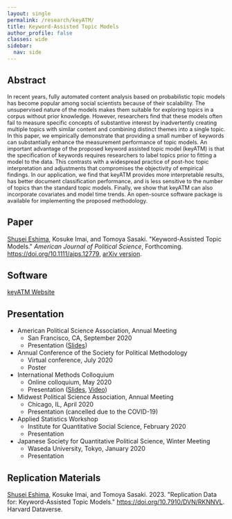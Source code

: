 ```yaml
---
layout: single
permalink: /research/keyATM/
title: Keyword-Assisted Topic Models
author_profile: false
classes: wide
sidebar:
  nav: side
---
```

<!--[← Back to Research](/research/)-->

## Abstract
<span style="font-size: 0.9em">
In recent years, fully automated content analysis based on probabilistic topic models has become popular among social scientists because of their scalability.  The unsupervised nature of the models makes them suitable for exploring topics in a corpus without prior knowledge.  However, researchers find that these models often fail to measure specific concepts of substantive interest by inadvertently creating multiple topics with similar content and combining distinct themes into a single topic. In this paper, we empirically demonstrate that providing a small number of keywords can substantially enhance the measurement performance of topic models. An important advantage of the proposed keyword assisted topic model (keyATM) is that the specification of keywords requires researchers to label topics prior to fitting a model to the data. This contrasts with a widespread practice of post-hoc topic interpretation and adjustments that compromises the objectivity of empirical findings. In our application, we find that keyATM provides more interpretable results, has better document classification performance, and is less sensitive to the number of topics than the standard topic models.  Finally, we show that keyATM can also incorporate covariates and model time trends. An open-source software package is available for implementing the proposed methodology.
</span>


## Paper
<u>Shusei Eshima</u>, Kosuke Imai, and Tomoya Sasaki. "Keyword-Assisted Topic Models." _American Journal of Political Science_, Forthcoming. <a href='https://doi.org/10.1111/ajps.12779' target="_blank">https://doi.org/10.1111/ajps.12779</a>, <a href='http://arxiv.org/abs/2004.05964' target="_blank">arXiv version</a>.


## Software
<a href="https://keyatm.github.io/keyATM/" target="_blank">keyATM Website</a>


## Presentation
* American Political Science Association, Annual Meeting
  * San Francisco, CA, September 2020
  * Presentation (<a href="https://drive.google.com/file/d/1yp4m9XjGWKMX8yRjgnYBs1yKRblM16a9/view?usp=sharing" target="_blank">Slides</a>)
* Annual Conference of the Society for Political Methodology
  * Virtual conference, July 2020
  * Poster
* International Methods Colloquium
  * Online colloquium, May 2020
  * Presentation (<a href="https://drive.google.com/file/d/142uQjJbqVwtg8b1FruBFK3-spSxny_mY/view?usp=sharing" target="_blank">Slides</a>, <a href="https://www.youtube.com/watch?v=neBKEjwHzMU&feature=youtu.be&t=1475" target="_blank">Video</a>)
* Midwest Political Science Association, Annual Meeting
  * Chicago, IL, April 2020
  * Presentation (cancelled due to the COVID-19)
* Applied Statistics Workshop
	* Institute for Quantitative Social Science, February 2020
	* Presentation
* Japanese Society for Quantitative Political Science, Winter Meeting
	* Waseda University, Tokyo, January 2020 
	* Presentation


## Replication Materials
<u>Shusei Eshima</u>, Kosuke Imai, and Tomoya Sasaki. 2023. "Replication Data for: Keyword-Assisted Topic Models." <a href="https://doi.org/10.7910/DVN/RKNNVL" target="_blank">https://doi.org/10.7910/DVN/RKNNVL</a>. Harvard Dataverse.

